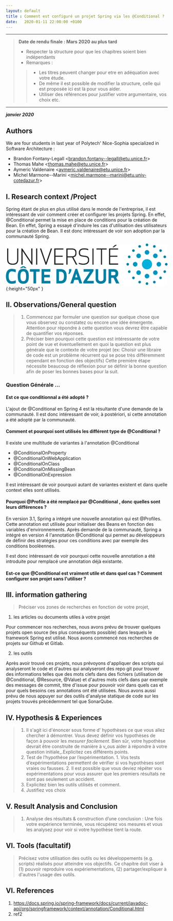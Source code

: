 ```yaml
---
layout: default
title : Comment est configuré un projet Spring via les @Conditional ?
date:   2020-01-11 22:00:00 +0100
---
```


---

> **Date de rendu finale : Mars 2020 au plus tard**
> - Respecter la structure pour que les chapitres soient bien indépendants
> - Remarques :
>>    - Les titres peuvent changer pour etre en adéquation avec votre étude.
>>    - De même il est possible de modifier la structure, celle qui est proposée ici est là pour vous aider.
>>    - Utiliser des références pour justifier votre argumentaire, vos choix etc.

---

**_janvier 2020_**

## Authors

We are four students in last year of Polytech' Nice-Sophia specialized in Software Architecture :

* Brandon Fontany-Legall &lt;brandon.fontany--legall@etu.unice.fr&gt;
* Thomas Mahe &lt;thomas.mahe@etu.unice.fr&gt;
* Aymeric Valdenaire &lt;aymeric.valdenaire@etu.unice.fr&gt;
* Michel Marmone--Marini &lt;michel.marmone--marini@etu.univ-cotedazur.fr&gt;

## I. Research context /Project

Spring étant de plus en plus utilisé dans le monde de l'entreprise, il est intéressant de voir comment créer et configurer les projets Spring. En effet, @Conditional permet la mise en place de conditions pour la création de Bean.
En effet, Spring a essayé d'induire les cas d'utilisation des utilisateurs pour la création de Bean. Il est donc intéressant de voir son adoption par la communauté Spring.

![Figure 1: Logo UCA](../assets/model/UCAlogoQlarge.png){:height="50px" }


## II. Observations/General question

> 1. Commencez par formuler une question sur quelque chose que vous observez ou constatez ou encore une idée émergente. Attention pour répondre à cette question vous devrez être capable de quantifier vos réponses.
> 2. Préciser bien pourquoi cette question est intéressante de votre point de vue et éventuellement en quoi la question est plus générale que le contexte de votre projet \(ex: Choisir une libraire de code est un problème récurrent qui se pose très différemment cependant en fonction des objectifs\)
> Cette première étape nécessite beaucoup de réflexion pour se définir la bonne question afin de poser les bonnes bases pour la suit.

### Question Générale ...

#### Est ce que conditionnal a été adopté ? 

L'ajout de @Conditional en Spring 4 est la résultante d'une demande de la communauté.
Il est donc intéressant de voir, à postériori, si cette annotation a été adopté par la communauté.

#### Comment et pourquoi sont utilisés les différent type de @Conditional ?

Il existe une multitude de variantes à l'annotation @Conditional
- @ConditionalOnProperty
- @ConditionalOnWebApplication
- @ConditionalOnClass
- @ConditionalOnMissingBean
- @ConditionalOnExpression

Il est intéressant de voir pourquoi autant de variantes existent et dans quelle context elles sont utilisés.

#### Pourquoi @Profile a été remplacé par @Conditional , donc quelles sont leurs différences ?

En version 3.1, Spring a intégré une nouvelle annotation qui est @Profiles. Cette annotation est utilisée pour initialiser des Beans en fonction des variables d'environnements.
Après demande de la communauté, Spring a intégré en version 4 l'annotation @Conditional qui permet au développeurs de définir des stratégies pour ces conditions avec par exemple des conditions booléennes.

Il est donc intéressant de voir pourquoi cette nouvelle annotation a été introduite pour remplacé une annotation déjà existante.

#### Est-ce que @Conditional est vraiment utile et dans quel cas ? Comment configurer son projet sans l'utiliser ?



## III. information gathering

> Préciser vos zones de recherches en fonction de votre projet,

1. les articles ou documents utiles à votre projet

Pour commencer nos recherches, nous avons prévu de trouver quelques projets open source (les plus conséquents possible) dans lesquels le framework Spring est utilisé. Nous avons commencé nos recherches de projets sur Github et Gitlab.

2. les outils

 Après avoir trouvé ces projets, nous prévoyons d'appliquer des scripts qui analyseront le code et d'autres qui analyseront des repo git pour trouver des informations telles que des mots clefs dans des fichiers (utilisation de @Conditional, @Resource, @Value) et d'autres mots clefs dans par exemple des messages de commit, titre d'issue pour pouvoir voir dans quels cas et pour quels besoins ces annotations ont été utilisées.
 Nous avons aussi prévu de nous appuyer sur des outils d'analyse statique de code sur les projets trouvés précédemment tel que SonarQube.
 
## IV. Hypothesis & Experiences

> 1. Il s'agit ici d'énoncer sous forme d' hypothèses ce que vous allez chercher à démontrer. Vous devez définir vos hypothèses de façon à pouvoir les _mesurer facilement._ Bien sûr, votre hypothèse devrait être construite de manière à v_ous aider à répondre à votre question initiale_.Explicitez ces différents points.
> 2. Test de l’hypothèse par l’expérimentation. 1. Vos tests d’expérimentations permettent de vérifier si vos hypothèses sont vraies ou fausses. 2. Il est possible que vous deviez répéter vos expérimentations pour vous assurer que les premiers résultats ne sont pas seulement un accident.
> 3. Explicitez bien les outils utilisés et comment.
> 4. Justifiez vos choix

## V. Result Analysis and Conclusion

> 1. Analyse des résultats & construction d’une conclusion : Une fois votre expérience terminée, vous récupérez vos mesures et vous les analysez pour voir si votre hypothèse tient la route. 

## VI. Tools \(facultatif\)

> Précisez votre utilisation des outils ou les développements \(e.g. scripts\) réalisés pour atteindre vos objectifs. Ce chapitre doit viser à \(1\) pouvoir reproduire vos expériementations, \(2\) partager/expliquer à d'autres l'usage des outils.

## VI. References

1. https://docs.spring.io/spring-framework/docs/current/javadoc-api/org/springframework/context/annotation/Conditional.html 
1. ref2

